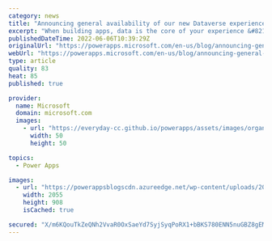 ```yaml
---
category: news
title: "Announcing general availability of our new Dataverse experiences on Power Apps"
excerpt: "When building apps, data is the core of your experience &#8211; and Dataverse is a natural solution for Power Apps. Dataverse gives us a huge breadth of features to work with so we&#8217;ve been investing in familiar and intuitive experiences for our users so that they can get the best out of Dataverse."
publishedDateTime: 2022-06-06T10:39:29Z
originalUrl: "https://powerapps.microsoft.com/en-us/blog/announcing-general-availability-of-our-new-dataverse-experiences-on-power-apps/"
webUrl: "https://powerapps.microsoft.com/en-us/blog/announcing-general-availability-of-our-new-dataverse-experiences-on-power-apps/"
type: article
quality: 83
heat: 85
published: true

provider:
  name: Microsoft
  domain: microsoft.com
  images:
    - url: "https://everyday-cc.github.io/powerapps/assets/images/organizations/microsoft.com-50x50.jpg"
      width: 50
      height: 50

topics:
  - Power Apps

images:
  - url: "https://powerappsblogscdn.azureedge.net/wp-content/uploads/2022/05/SortFilterSearch.gif"
    width: 2055
    height: 908
    isCached: true

secured: "X/m6KQouTkZeQNh2VvaR0OxSaeYd7SyjSyqPoRX1+bBKS780ENN5nuGBZ8gEMx+DLGSFjBrHa5Wj/YOS1MCGMd50bnM1ia2wrRkmHAI/FA8svGeH44qcR6iPqGACPpUic4XVG6rk0VWEsaBt3D/rLD8tNLAwTrlI8MIYDzRnf9k0dZgqP9JvJVvy1TLfykctX9VtSe+4tAlyhabbb5zDlmobWEIdgFgAHMC6OlUq3pU1RCabSfa6MRJq9FELR2f/T4m1FG/kPSQf9u1iUiUOcUuRFVLutIq9UQbAdtXfVz68nEwf5cx6WhK9l4xwrzY+/ZfMX4RUfWXuRcGnO9E15ZxKshQXL9Q+A+UMfLVxz6Y=;6QTPTsik4KTBaqzXa/qikg=="
---
```


